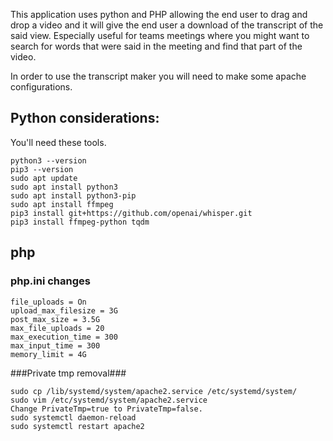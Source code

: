 This application uses python and PHP allowing the end user to drag and drop a video and it will give the end user a download of the transcript of the said view. 
Especially useful for teams meetings where you might want to search for words that were said in the meeting and find that part of the video. 

In order to use the transcript maker you will need to make some apache configurations. 
## Python considerations: ##

You'll need these tools. 
```
python3 --version
pip3 --version
sudo apt update
sudo apt install python3
sudo apt install python3-pip
sudo apt install ffmpeg
pip3 install git+https://github.com/openai/whisper.git
pip3 install ffmpeg-python tqdm
```

## php ##

### php.ini changes ###

```
file_uploads = On
upload_max_filesize = 3G
post_max_size = 3.5G
max_file_uploads = 20
max_execution_time = 300
max_input_time = 300
memory_limit = 4G

```

###Private tmp removal###

```
sudo cp /lib/systemd/system/apache2.service /etc/systemd/system/
sudo vim /etc/systemd/system/apache2.service
Change PrivateTmp=true to PrivateTmp=false.
sudo systemctl daemon-reload
sudo systemctl restart apache2
```
